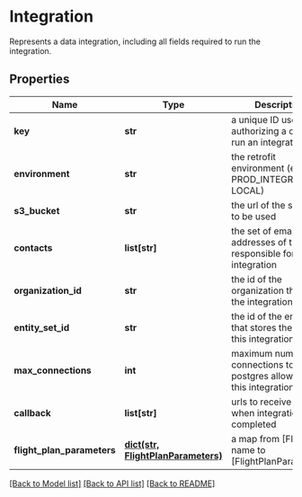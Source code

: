 # Integration

Represents a data integration, including all fields required to run the integration.
## Properties
Name | Type | Description | Notes
------------ | ------------- | ------------- | -------------
**key** | **str** | a unique ID used for authorizing a call to run an integration | [optional] 
**environment** | **str** | the retrofit environment (e.g. PROD_INTEGRATION, LOCAL) | [optional] 
**s3_bucket** | **str** | the url of the s3bucket to be used | [optional] 
**contacts** | **list[str]** | the set of email addresses of those responsible for the integration | [optional] 
**organization_id** | **str** | the id of the organization that owns the integration | [optional] 
**entity_set_id** | **str** | the id of the entity set that stores the logs for this integration | [optional] 
**max_connections** | **int** | maximum number of connections to postgres allowed for this integration | [optional] 
**callback** | **list[str]** | urls to receive a POST when integration has completed | [optional] 
**flight_plan_parameters** | [**dict(str, FlightPlanParameters)**](FlightPlanParameters.md) | a map from [Flight] name to [FlightPlanParameters] | [optional] 

[[Back to Model list]](../README.md#documentation-for-models) [[Back to API list]](../README.md#documentation-for-api-endpoints) [[Back to README]](../README.md)


